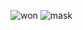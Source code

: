![won](https://github.com/piarey/gitfth/assets/35366525/d7b94893-153b-463b-9fb2-7fda44f35ddb)
![mask](https://github.com/piarey/gitfth/assets/35366525/0e1dcedc-f202-482d-939f-7824f871e17e)
